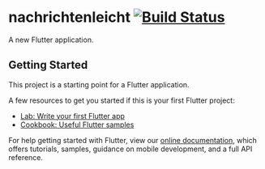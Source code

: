 # nachrichtenleicht [![Build Status](https://travis-ci.com/Frederick-S/nachrichtenleicht-mobile.svg?branch=main)](https://travis-ci.com/Frederick-S/nachrichtenleicht-mobile)

A new Flutter application.

## Getting Started

This project is a starting point for a Flutter application.

A few resources to get you started if this is your first Flutter project:

- [Lab: Write your first Flutter app](https://flutter.dev/docs/get-started/codelab)
- [Cookbook: Useful Flutter samples](https://flutter.dev/docs/cookbook)

For help getting started with Flutter, view our
[online documentation](https://flutter.dev/docs), which offers tutorials,
samples, guidance on mobile development, and a full API reference.
